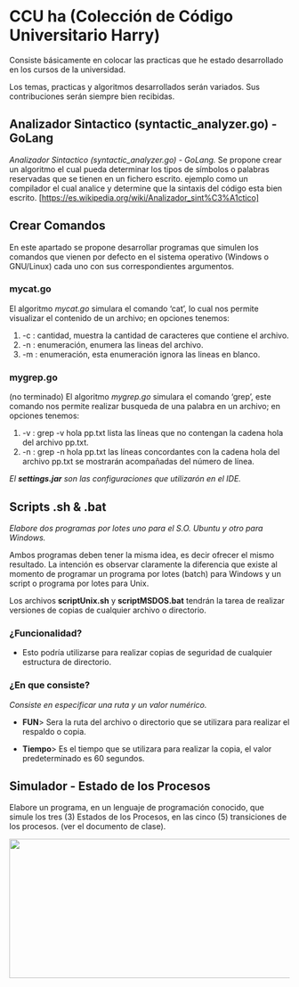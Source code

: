 # CCU ha (Colección de Código Universitario Harry)

Consiste básicamente en colocar las practicas que he estado desarrollado en los cursos de la universidad.

Los temas, practicas y algoritmos desarrollados serán variados. Sus contribuciones serán siempre bien recibidas.
 
## Analizador Sintactico (syntactic_analyzer.go) - GoLang
*Analizador Sintactico (syntactic_analyzer.go) - GoLang.*
Se propone crear un algoritmo el cual pueda determinar los tipos de símbolos o palabras reservadas que se tienen en un fichero escrito. ejemplo como un compilador el cual analice y determine que la sintaxis del código esta bien escrito.
[https://es.wikipedia.org/wiki/Analizador_sint%C3%A1ctico]

## Crear Comandos
En este apartado se propone desarrollar programas que simulen los comandos que vienen por defecto en el sistema operativo (Windows o GNU/Linux) cada uno con sus correspondientes argumentos.

### mycat.go
El algoritmo *mycat.go* simulara el comando ‘cat’, lo cual nos permite visualizar el contenido de un archivo; en opciones tenemos:
1.	-c : cantidad, muestra la cantidad de caracteres que contiene el archivo.
2.	-n : enumeración, enumera las lineas del archivo.
3.  -m : enumeración, esta enumeración ignora las lineas en blanco.

### mygrep.go
(no terminado) El algoritmo *mygrep.go* simulara el comando ‘grep’, este comando nos permite realizar busqueda de una palabra en un archivo; en opciones tenemos:
1.  -v : grep -v hola pp.txt lista las líneas que no contengan la cadena hola del archivo pp.txt.
2.  -n : grep -n hola pp.txt las líneas concordantes con la cadena hola del archivo pp.txt se mostrarán acompañadas del número de línea.

*El <b>settings.jar</b> son las configuraciones que utilizarón en el IDE.*

## Scripts .sh & .bat
*Elabore dos programas por lotes uno para el S.O. Ubuntu y otro para Windows.*

Ambos programas deben tener la misma idea, es decir ofrecer el mismo resultado. La intención es observar claramente la diferencia que existe al momento de programar un programa por lotes (batch) para Windows y un script o programa por lotes para Unix.

Los archivos <b>scriptUnix.sh</b> y <b>scriptMSDOS.bat</b> tendrán la tarea de realizar versiones de copias de cualquier archivo o directorio.

### ¿Funcionalidad?
* Esto podría utilizarse para realizar copias de seguridad de cualquier estructura de directorio.

### ¿En que consiste?
_Consiste en especificar una ruta y un valor numérico._

* **FUN**> Sera la ruta del archivo o directorio que se utilizara para realizar el respaldo o copia.

* **Tiempo**> Es el tiempo que se utilizara para realizar la copia, el valor predeterminado es 60 segundos.

## Simulador - Estado de los Procesos
Elabore un programa, en un lenguaje de programación conocido, que simule los tres (3) Estados de los Procesos, en las cinco (5) transiciones de los procesos. (ver el documento de clase).

<img align="center" width="650px" height="250px" src="https://elpuig.xeill.net/Members/vcarceler/c1/didactica/apuntes/ud3/na7/modelo_5_estados.png">
